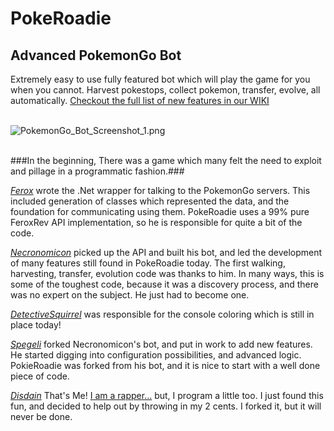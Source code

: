 <!-- define warning icon -->
[1.1]: http://i.imgur.com/M4fJ65n.png (ATTENTION)
[1.2]: http://i.imgur.com/NNcGs1n.png (BTC)
<!-- title -->
<h1>PokeRoadie</h1>
<h2>Advanced PokemonGo Bot</h2>
Extremely easy to use fully featured bot which will play the game for you when you cannot. Harvest pokestops, collect pokemon, transfer, evolve, all automatically. <a href="https://github.com/disdain13/PokeRoadie/wiki" title="goto the WIKI, just do it!">Checkout the full list of new features in our WIKI</a><br/><br/>

<img src="https://github.com/disdain13/PokeRoadie/blob/master/PokemonGo_Bot_Screenshot_2.png?raw=true" alt="PokemonGo_Bot_Screenshot_1.png" title="PokeRoadie PokemonGo Bot"><br/><br/>

###In the beginning, There was a game which many felt the need to exploit and pillage in a programmatic fashion.###

*[Ferox](https://github.com/FeroxRev/Pokemon-Go-Rocket-API)*
 wrote the .Net wrapper for talking to the PokemonGo servers. This included generation of classes which represented the data, and the foundation for communicating using them. PokeRoadie uses a 99% pure FeroxRev API implementation, so he is responsible for quite a bit of the code.

*[Necronomicon](https://github.com/NecronomiconCoding/NecroBot)*
 picked up the API and built his bot, and led the development of many features still found in PokeRoadie today. The first walking, harvesting, transfer, evolution code was thanks to him. In many ways, this is some of the toughest code, because it was a discovery process, and there was no expert on the subject. He just had to become one.

*[DetectiveSquirrel](https://github.com/DetectiveSquirrel/)*
 was responsible for the console coloring which is still in place today!

*[Spegeli](https://github.com/Spegeli/PokemoGoBot-GottaCatchEmAll/)*
 forked Necronomicon's bot, and put in work to add new features. He started digging into configuration possibilities, and advanced logic. PokieRoadie was forked from his bot, and it is nice to start with a well done piece of code. 

*[Disdain](https://github.com/disdain13/PokeRoadie/)*
That's Me! <a href="https://www.reverbnation.com/disdainrap" title="go ahead, you know you want to...">I am a rapper...</a> but, I program a little too. I just found this fun, and decided to help out by throwing in my 2 cents. I forked it, but it will never be done. 


